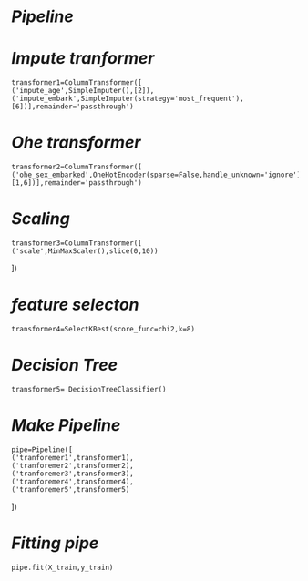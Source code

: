 # *Pipeline* #

# *Impute tranformer*

    transformer1=ColumnTransformer([
    ('impute_age',SimpleImputer(),[2]),
    ('impute_embark',SimpleImputer(strategy='most_frequent'),[6])],remainder='passthrough')

# *Ohe transformer*

    transformer2=ColumnTransformer([
    ('ohe_sex_embarked',OneHotEncoder(sparse=False,handle_unknown='ignore'),[1,6])],remainder='passthrough')


# *Scaling*

    transformer3=ColumnTransformer([
    ('scale',MinMaxScaler(),slice(0,10))
])


# *feature selecton*

    transformer4=SelectKBest(score_func=chi2,k=8)

# *Decision Tree*

    transformer5= DecisionTreeClassifier()

# *Make Pipeline*

    pipe=Pipeline([
    ('tranforemer1',transformer1),
    ('tranforemer2',transformer2),
    ('tranforemer3',transformer3),
    ('tranforemer4',transformer4),
    ('tranforemer5',transformer5)
])

# *Fitting pipe*

    pipe.fit(X_train,y_train)



